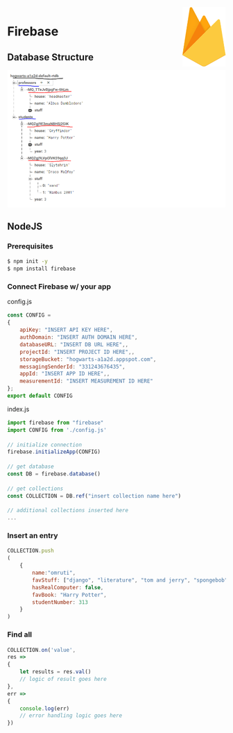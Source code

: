 <img src="./img/firebase.png" align="right" width="100">

# Firebase

## Database Structure

<img src="./img/structure.png" >

## NodeJS

### Prerequisites
```bash
$ npm init -y
$ npm install firebase
```

### Connect Firebase w/ your app
config.js
```javascript
const CONFIG = 
{
    apiKey: "INSERT API KEY HERE",
    authDomain: "INSERT AUTH DOMAIN HERE",
    databaseURL: "INSERT DB URL HERE",,
    projectId: "INSERT PROJECT ID HERE",,
    storageBucket: "hogwarts-a1a2d.appspot.com",
    messagingSenderId: "331243676435",
    appId: "INSERT APP ID HERE",,
    measurementId: "INSERT MEASUREMENT ID HERE"
};
export default CONFIG
```

index.js
```javascript
import firebase from "firebase"
import CONFIG from './config.js'

// initialize connection
firebase.initializeApp(CONFIG)

// get database
const DB = firebase.database()

// get collections
const COLLECTION = DB.ref("insert collection name here")

// additional collections inserted here
...
```
### Insert an entry
```javascript
COLLECTION.push
(
    {
        name:"omruti",
        favStuff: ["django", "literature", "tom and jerry", "spongebob"],
        hasRealComputer: false,
        favBook: "Harry Potter",
        studentNumber: 313
    }
)
```

### Find all 
```javascript
COLLECTION.on('value', 
res => 
{
    let results = res.val()
    // logic of result goes here
},
err =>
{
    console.log(err)
    // error handling logic goes here
})
```